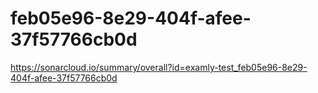 # feb05e96-8e29-404f-afee-37f57766cb0d
https://sonarcloud.io/summary/overall?id=examly-test_feb05e96-8e29-404f-afee-37f57766cb0d
